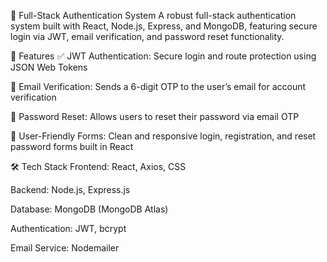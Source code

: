 🔐 Full-Stack Authentication System
A robust full-stack authentication system built with React, Node.js, Express, and MongoDB, featuring secure login via JWT, email verification, and password reset functionality.

🚀 Features
✅ JWT Authentication: Secure login and route protection using JSON Web Tokens

📧 Email Verification: Sends a 6-digit OTP to the user’s email for account verification

🔁 Password Reset: Allows users to reset their password via email OTP

🧾 User-Friendly Forms: Clean and responsive login, registration, and reset password forms built in React

🛠️ Tech Stack
Frontend: React, Axios, CSS

Backend: Node.js, Express.js

Database: MongoDB (MongoDB Atlas)

Authentication: JWT, bcrypt

Email Service: Nodemailer

